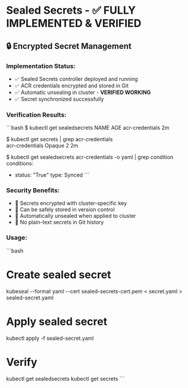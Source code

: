 # Sealed Secrets - ✅ FULLY IMPLEMENTED & VERIFIED

## 🔒 Encrypted Secret Management

### Implementation Status:
- ✅ Sealed Secrets controller deployed and running
- ✅ ACR credentials encrypted and stored in Git
- ✅ Automatic unsealing in cluster - **VERIFIED WORKING**
- ✅ Secret synchronized successfully

### Verification Results:
\`\`\`bash
$ kubectl get sealedsecrets
NAME              AGE
acr-credentials   2m

$ kubectl get secrets | grep acr-credentials  
acr-credentials                    Opaque                           2      2m

$ kubectl get sealedsecrets acr-credentials -o yaml | grep condition
  conditions:
  - status: "True"
    type: Synced
\`\`\`

### Security Benefits:
- 🔐 Secrets encrypted with cluster-specific key
- 🔐 Can be safely stored in version control
- 🔐 Automatically unsealed when applied to cluster
- 🔐 No plain-text secrets in Git history

### Usage:
\`\`\`bash
# Create sealed secret
kubeseal --format yaml --cert sealed-secrets-cert.pem < secret.yaml > sealed-secret.yaml

# Apply sealed secret
kubectl apply -f sealed-secret.yaml

# Verify
kubectl get sealedsecrets
kubectl get secrets
\`\`\`

